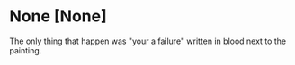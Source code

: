 # None [None]
The only thing that happen was "your a failure" written in blood next to the painting.
